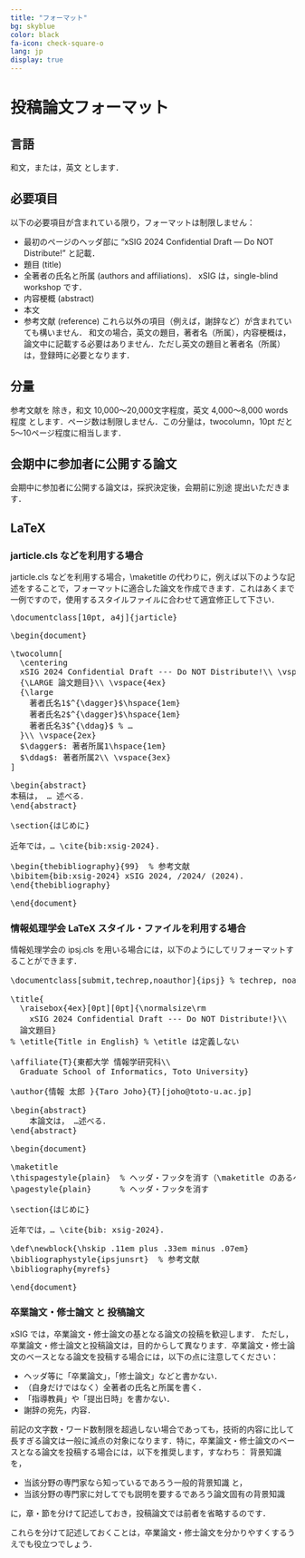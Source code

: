 ```yaml
---
title: "フォーマット"
bg: skyblue
color: black
fa-icon: check-square-o
lang: jp
display: true
---
```

<a name="format"></a>

# 投稿論文フォーマット
## 言語
   和文，または，英文 とします．

## 必要項目
以下の必要項目が含まれている限り，フォーマットは制限しません：

- 最初のページのヘッダ部に “xSIG 2024 Confidential Draft — Do NOT Distribute!” と記載．
- 題目 (title)
- 全著者の氏名と所属 (authors and affiliations)． xSIG は，single-blind workshop です．
- 内容梗概 (abstract)
- 本文
- 参考文献 (reference)
これら以外の項目（例えば，謝辞など）が含まれていても構いません． 和文の場合，英文の題目，著者名（所属），内容梗概は，論文中に記載する必要はありません．ただし英文の題目と著者名（所属）は，登録時に必要となります．

## 分量

参考文献を 除き，和文 10,000～20,000文字程度，英文 4,000～8,000 words 程度 とします．ページ数は制限しません．この分量は，twocolumn，10pt だと 5～10ページ程度に相当します．

## 会期中に参加者に公開する論文

会期中に参加者に公開する論文は，採択決定後，会期前に別途 提出いただきます．

## LaTeX

### jarticle.cls などを利用する場合
jarticle.cls などを利用する場合，\maketitle の代わりに，例えば以下のような記述をすることで，フォーマットに適合した論文を作成できます．これはあくまで一例ですので，使用するスタイルファイルに合わせて適宜修正して下さい．

<pre>
\documentclass[10pt, a4j]{jarticle}

\begin{document}

\twocolumn[
  \centering
  xSIG 2024 Confidential Draft --- Do NOT Distribute!\\ \vspace{5ex}
  {\LARGE 論文題目}\\ \vspace{4ex}
  {\large
    著者氏名1$^{\dagger}$\hspace{1em}
    著者氏名2$^{\dagger}$\hspace{1em}
    著者氏名3$^{\ddag}$ % …
  }\\ \vspace{2ex}
  $\dagger$: 著者所属1\hspace{1em}
  $\ddag$: 著者所属2\\ \vspace{3ex}
]

\begin{abstract}
本稿は， … 述べる．
\end{abstract}

\section{はじめに}

近年では，… \cite{bib:xsig-2024}.

\begin{thebibliography}{99}  % 参考文献
\bibitem{bib:xsig-2024} xSIG 2024, /2024/ (2024).
\end{thebibliography}

\end{document}
</pre>

### 情報処理学会 LaTeX スタイル・ファイルを利用する場合
情報処理学会の ipsj.cls を用いる場合には，以下のようにしてリフォーマットすることができます．

<pre>
\documentclass[submit,techrep,noauthor]{ipsj} % techrep, noauthor で，英文題目等が未定義でも通る

\title{
  \raisebox{4ex}[0pt][0pt]{\normalsize\rm 
    xSIG 2024 Confidential Draft --- Do NOT Distribute!}\\  % タイトルにヘッダを埋め込み
  論文題目}
% \etitle{Title in English} % \etitle は定義しない

\affiliate{T}{東都大学 情報学研究科\\
  Graduate School of Informatics, Toto University}

\author{情報 太郎 }{Taro Joho}{T}[joho@toto-u.ac.jp]

\begin{abstract}
    本論文は， …述べる．
\end{abstract}

\begin{document}

\maketitle
\thispagestyle{plain}  % ヘッダ・フッタを消す（\maketitle のあるページ）
\pagestyle{plain}      % ヘッダ・フッタを消す

\section{はじめに}

近年では，… \cite{bib: xsig-2024}.

\def\newblock{\hskip .11em plus .33em minus .07em}
\bibliographystyle{ipsjunsrt}  % 参考文献
\bibliography{myrefs}

\end{document}
</pre>

### 卒業論文・修士論文 と 投稿論文

xSIG では，卒業論文・修士論文の基となる論文の投稿を歓迎します． ただし，卒業論文・修士論文と投稿論文は，目的からして異なります．卒業論文・修士論文のベースとなる論文を投稿する場合には，以下の点に注意してください：

- ヘッダ等に「卒業論文」，「修士論文」などと書かない．
- （自身だけではなく）全著者の氏名と所属を書く．
- 「指導教員」や「提出日時」を書かない．
- 謝辞の宛先，内容．

前記の文字数・ワード数制限を超過しない場合であっても，技術的内容に比して長すぎる論文は一般に減点の対象になります．特に，卒業論文・修士論文のベースとなる論文を投稿する場合には，以下を推奨します，すなわち： 背景知識を，

- 当該分野の専門家なら知っているであろう一般的背景知識 と，
- 当該分野の専門家に対してでも説明を要するであろう論文固有の背景知識

に，章・節を分けて記述しておき，投稿論文では前者を省略するのです．

これらを分けて記述しておくことは，卒業論文・修士論文を分かりやすくするうえでも役立つでしょう．